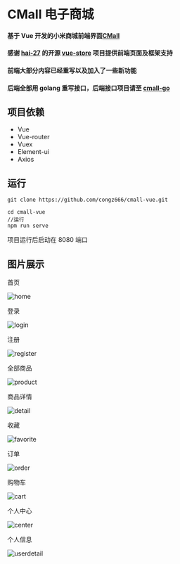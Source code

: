# CMall 电子商城

#### 基于 Vue 开发的小米商城前端界面[CMall](http://cmall.congz.top/#/)

#### 感谢 [hai-27](https://github.com/hai-27) 的开源 [vue-store](https://github.com/hai-27/vue-store) 项目提供前端页面及框架支持

#### 前端大部分内容已经重写以及加入了一些新功能

#### 后端全部用 golang 重写接口，后端接口项目请至 [cmall-go](https://github.com/congz666/cmall-go)

## 项目依赖

- Vue
- Vue-router
- Vuex
- Element-ui
- Axios

## 运行

```
git clone https://github.com/congz666/cmall-vue.git

cd cmall-vue
//运行
npm run serve
```

项目运行后启动在 8080 端口

## 图片展示

首页

![home](./public/img/home.png)

登录

![login](./public/img/login.png)

注册

![register](./public/img/register.png)

全部商品

![product](./public/img/product.png)

商品详情

![detail](./public/img/detail.png)

收藏

![favorite](./public/img/favorite.png)

订单

![order](./public/img/order.png)

购物车

![cart](./public/img/cart.png)

个人中心

![center](./public/img/center.png)

个人信息

![userdetail](./public/img/userdetail.png)
